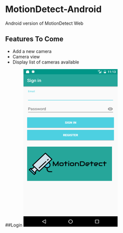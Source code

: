 # MotionDetect-Android
Android version of MotionDetect Web

## Features To Come
* Add a new camera
* Camera view
* Display list of cameras available

##Login
<img src="https://github.com/alexkandres/MotionDetect-Android/blob/master/app/src/main/login.png" width="300" height="500">
